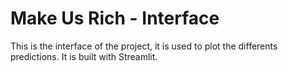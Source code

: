 # Make Us Rich - Interface

This is the interface of the project, it is used to plot the differents predictions.
It is built with Streamlit.

